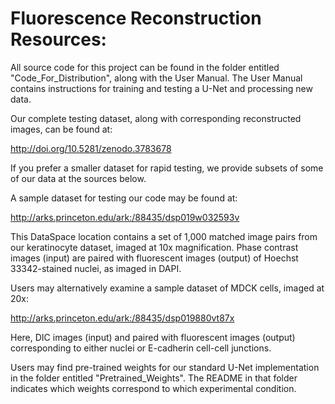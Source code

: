 # Fluorescence Reconstruction Resources: 

All source code for this project can be found in the folder entitled "Code_For_Distribution", along with the User Manual. The User Manual contains instructions for training and testing a U-Net and processing new data. 

Our complete testing dataset, along with corresponding reconstructed images, can be found at:

http://doi.org/10.5281/zenodo.3783678


If you prefer a smaller dataset for rapid testing, we provide subsets of some of our data at the sources below.

A sample dataset for testing our code may be found at:

http://arks.princeton.edu/ark:/88435/dsp019w032593v

This DataSpace location contains a set of 1,000 matched image pairs from our keratinocyte dataset, imaged at 10x magnification. Phase contrast images (input) are paired with fluorescent images (output) of Hoechst 33342-stained nuclei, as imaged in DAPI.

Users may alternatively examine a sample dataset of MDCK cells, imaged at 20x:

 http://arks.princeton.edu/ark:/88435/dsp019880vt87x
 
Here, DIC images (input) and paired with fluorescent images (output) corresponding to either nuclei or E-cadherin cell-cell junctions. 


Users may find pre-trained weights for our standard U-Net implementation in the folder entitled "Pretrained_Weights". The README in that folder indicates which weights correspond to which experimental condition.
